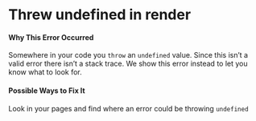 # Threw undefined in render

#### Why This Error Occurred

Somewhere in your code you `throw` an `undefined` value. Since this isn’t a valid error there isn’t a stack trace. We show this error instead to let you know what to look for.

#### Possible Ways to Fix It

Look in your pages and find where an error could be throwing `undefined`
